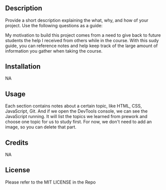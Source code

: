 # <Prework Study Guide Webpage>

## Description

Provide a short description explaining the what, why, and how of your project. Use the following questions as a guide:

My motivation to build this project comes from a need to give back to future students the help I received from others while in the course. With this sudy guide, you can reference notes and help keep track of the large amount of information you gather when taking the course.

## Installation

NA

## Usage

Each section contains notes about a certain topic, like HTML, CSS, JavaScript, Git. And if we open the DevTools console, we can see the JavaScript running. It will list the topics we learned from prework and choose one topic for us to study first. For now, we don't need to add an image, so you can delete that part.

## Credits

NA

## License

Please refer to the MIT LICENSE in the Repo

